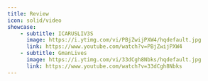 ```yaml
---
title: Review
icon: solid/video
showcase:
    - subtitle: ICARUSLIV3S
      image: https://i.ytimg.com/vi/PBjZwijPXW4/hqdefault.jpg
      link: https://www.youtube.com/watch?v=PBjZwijPXW4
    - subtitle: GmanLives
      image: https://i.ytimg.com/vi/33dCgh8Nbks/hqdefault.jpg
      link: https://www.youtube.com/watch?v=33dCgh8Nbks
---
```

